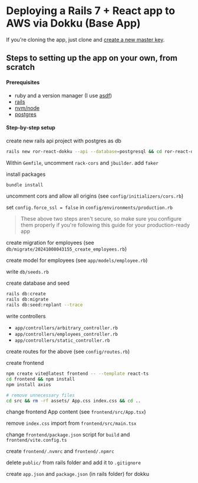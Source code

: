 # Deploying a Rails 7 + React app to AWS via Dokku (Base App)

If you're cloning the app, just clone and [create a new master key](https://stackoverflow.com/a/59993704/17113811).

## Steps to setting up the app on your own, from scratch

#### Prerequisites

- ruby and a version manager (I use [asdf](https://github.com/asdf-vm/asdf))
- [rails](https://edgeguides.rubyonrails.org/getting_started.html)
- [nvm/node](https://github.com/nvm-sh/nvm)
- [postgres](https://www.postgresql.org/download/)

#### Step-by-step setup

create new rails api project with postgres as db

```bash
rails new ror-react-dokku --api --database=postgresql && cd ror-react-dokku
```

Within `Gemfile`, uncomment `rack-cors` and `jbuilder`. add `faker`

install packages

```bash
bundle install
```

uncomment cors and allow all origins (see `config/initializers/cors.rb`)

set `config.force_ssl = false` in `config/environments/production.rb`

> These above two steps aren't secure, so make sure you configure them properly if you're following this guide for your production-ready app

create migration for employees (see `db/migrate/20241008043155_create_employees.rb`)

create model for employees (see `app/models/employee.rb`)

write `db/seeds.rb`

create database and seed

```bash
rails db:create
rails db:migrate
rails db:seed:replant --trace
```

write controllers

- `app/controllers/arbitrary_controller.rb`
- `app/controllers/employees_controller.rb`
- `app/controllers/static_controller.rb`

create routes for the above (see `config/routes.rb`)

create frontend

```bash
npm create vite@latest frontend -- --template react-ts
cd frontend && npm install
npm install axios

# remove unnecessary files
cd src && rm -rf assets/ App.css index.css && cd ..
```

change frontend App content (see `frontend/src/App.tsx`)

remove `index.css` import from `frontend/src/main.tsx`

change `frontend/package.json` script for `build` and `frontend/vite.config.ts`

create `frontend/.nvmrc` and `frontend/.npmrc`

delete `public/` from rails folder and add it to `.gitignore`

create `app.json` and `package.json` (in rails folder) for dokku